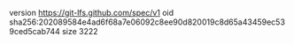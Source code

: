 version https://git-lfs.github.com/spec/v1
oid sha256:202089584e4ad6f68a7e06092c8ee90d820019c8d65a43459ec539ced5cab744
size 3222
